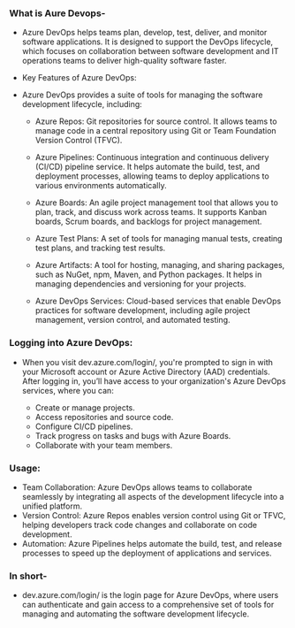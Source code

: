 ### What is Aure Devops-
- Azure DevOps helps teams plan, develop, test, deliver, and monitor software applications. It is designed to support the DevOps lifecycle, which focuses on collaboration between software development and IT operations teams to deliver high-quality software faster.

- Key Features of Azure DevOps:
- Azure DevOps provides a suite of tools for managing the software development lifecycle, including:

    - Azure Repos: Git repositories for source control. It allows teams to manage code in a central repository using Git or Team Foundation Version Control (TFVC).

    - Azure Pipelines: Continuous integration and continuous delivery (CI/CD) pipeline service. It helps automate the build, test, and deployment processes, allowing teams to deploy applications to various environments automatically.

    - Azure Boards: An agile project management tool that allows you to plan, track, and discuss work across teams. It supports Kanban boards, Scrum boards, and backlogs for project management.

    - Azure Test Plans: A set of tools for managing manual tests, creating test plans, and tracking test results.

    - Azure Artifacts: A tool for hosting, managing, and sharing packages, such as NuGet, npm, Maven, and Python packages. It helps in managing dependencies and versioning for your projects.

    - Azure DevOps Services: Cloud-based services that enable DevOps practices for software development, including agile project management, version control, and automated testing.

### Logging into Azure DevOps:
- When you visit dev.azure.com/login/, you're prompted to sign in with your Microsoft account or Azure Active Directory (AAD) credentials. After logging in, you’ll have access to your organization's Azure DevOps services, where you can:

    - Create or manage projects.
    - Access repositories and source code.
    - Configure CI/CD pipelines.
    - Track progress on tasks and bugs with Azure Boards.
    - Collaborate with your team members.
      
### Usage:
- Team Collaboration: Azure DevOps allows teams to collaborate seamlessly by integrating all aspects of the development lifecycle into a unified platform.
- Version Control: Azure Repos enables version control using Git or TFVC, helping developers track code changes and collaborate on code development.
- Automation: Azure Pipelines helps automate the build, test, and release processes to speed up the deployment of applications and services.

### In short-
- dev.azure.com/login/ is the login page for Azure DevOps, where users can authenticate and gain access to a comprehensive set of tools for managing and automating the software development lifecycle.
